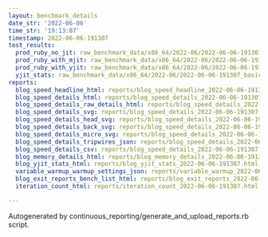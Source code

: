 ```yaml
---
layout: benchmark_details
date_str: '2022-06-06'
time_str: '19:13:07'
timestamp: 2022-06-06-191307
test_results:
  prod_ruby_no_jit: raw_benchmark_data/x86_64/2022-06/2022-06-06-191307_basic_benchmark_prod_ruby_no_jit.json
  prod_ruby_with_mjit: raw_benchmark_data/x86_64/2022-06/2022-06-06-191307_basic_benchmark_prod_ruby_with_mjit.json
  prod_ruby_with_yjit: raw_benchmark_data/x86_64/2022-06/2022-06-06-191307_basic_benchmark_prod_ruby_with_yjit.json
  yjit_stats: raw_benchmark_data/x86_64/2022-06/2022-06-06-191307_basic_benchmark_yjit_stats.json
reports:
  blog_speed_headline_html: reports/blog_speed_headline_2022-06-06-191307.html
  blog_speed_details_html: reports/blog_speed_details_2022-06-06-191307.html
  blog_speed_details_raw_details_html: reports/blog_speed_details_2022-06-06-191307.raw_details.html
  blog_speed_details_svg: reports/blog_speed_details_2022-06-06-191307.svg
  blog_speed_details_head_svg: reports/blog_speed_details_2022-06-06-191307.head.svg
  blog_speed_details_back_svg: reports/blog_speed_details_2022-06-06-191307.back.svg
  blog_speed_details_micro_svg: reports/blog_speed_details_2022-06-06-191307.micro.svg
  blog_speed_details_tripwires_json: reports/blog_speed_details_2022-06-06-191307.tripwires.json
  blog_speed_details_csv: reports/blog_speed_details_2022-06-06-191307.csv
  blog_memory_details_html: reports/blog_memory_details_2022-06-06-191307.html
  blog_yjit_stats_html: reports/blog_yjit_stats_2022-06-06-191307.html
  variable_warmup_warmup_settings_json: reports/variable_warmup_2022-06-06-191307.warmup_settings.json
  blog_exit_reports_bench_list_html: reports/blog_exit_reports_2022-06-06-191307.bench_list.html
  iteration_count_html: reports/iteration_count_2022-06-06-191307.html

---
```

Autogenerated by continuous_reporting/generate_and_upload_reports.rb script.
